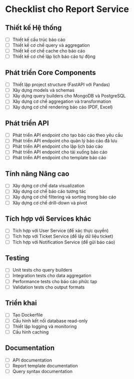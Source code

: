 # Checklist cho Report Service

## Thiết kế Hệ thống
- [ ] Thiết kế cấu trúc báo cáo
- [ ] Thiết kế cơ chế query và aggregation
- [ ] Thiết kế cơ chế cache cho báo cáo
- [ ] Thiết kế cơ chế lập lịch báo cáo tự động

## Phát triển Core Components
- [ ] Thiết lập project structure (FastAPI với Pandas)
- [ ] Xây dựng models và schemas
- [ ] Xây dựng query builders cho MongoDB và PostgreSQL
- [ ] Xây dựng cơ chế aggregation và transformation
- [ ] Xây dựng cơ chế rendering báo cáo (PDF, Excel)

## Phát triển API
- [ ] Phát triển API endpoint cho tạo báo cáo theo yêu cầu
- [ ] Phát triển API endpoint cho quản lý báo cáo đã lưu
- [ ] Phát triển API endpoint cho lập lịch báo cáo
- [ ] Phát triển API endpoint cho tải xuống báo cáo
- [ ] Phát triển API endpoint cho template báo cáo

## Tính năng Nâng cao
- [ ] Xây dựng cơ chế data visualization
- [ ] Xây dựng cơ chế báo cáo tương tác
- [ ] Xây dựng cơ chế filtering và sorting trong báo cáo
- [ ] Xây dựng cơ chế drill-down và pivot

## Tích hợp với Services khác
- [ ] Tích hợp với User Service (để xác thực quyền)
- [ ] Tích hợp với Ticket Service (để lấy dữ liệu ticket)
- [ ] Tích hợp với Notification Service (để gửi báo cáo)

## Testing
- [ ] Unit tests cho query builders
- [ ] Integration tests cho data aggregation
- [ ] Performance tests cho báo cáo phức tạp
- [ ] Validation tests cho output formats

## Triển khai
- [ ] Tạo Dockerfile
- [ ] Cấu hình kết nối database read-only
- [ ] Thiết lập logging và monitoring
- [ ] Cấu hình caching

## Documentation
- [ ] API documentation
- [ ] Report template documentation
- [ ] Query syntax documentation